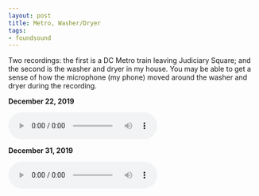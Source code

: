 ```yaml
---
layout: post
title: Metro, Washer/Dryer
tags:
- foundsound
---
```



Two recordings: the first is a DC Metro train leaving Judiciary Square; and the
second is the washer and dryer in my house. You may be able to get a sense of
how the microphone (my phone) moved around the washer and dryer during the
recording.

**December 22, 2019**

<audio controls src="/audio/20191222-metro.mp3"></audio>

**December 31, 2019**

<audio controls src="/audio/20191225-washer-dryer.mp3"></audio>



